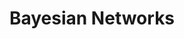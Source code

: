 ---
title: "Bayesian Networks"

categories: ['']

tags: ['Bayesian', 'Networks']

arwords: 'الشبكات البايزية'

arexps: []

enwords: ['Bayesian Networks']

enexps: []

arlexicons: 'ش'

enlexicons: 'B'

authors: ['Ruqayya Roshdy']

translators: ['']

citations: 'تطبيقات الذكاء الاصطناعي في خدمة اللغة العربية'

sources: 'مركز الملك عبدالله بن عبدالعزيز الدولي لخدمة اللغة العربية'

word: "true"

slug: ""
---